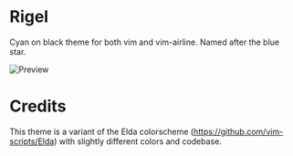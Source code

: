 # Rigel
Cyan on black theme for both vim and vim-airline. Named after the blue star.

![Preview](https://farsil.github.io/rigel/images/screenshot.png)

# Credits
This theme is a variant of the Elda colorscheme
(https://github.com/vim-scripts/Elda) with slightly different colors and
codebase.
